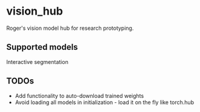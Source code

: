 # vision_hub
Roger's vision model hub for research prototyping.

## Supported models

Interactive segmentation

## TODOs

- Add functionality to auto-download trained weights
- Avoid loading all models in initialization - load it on the fly like torch.hub
